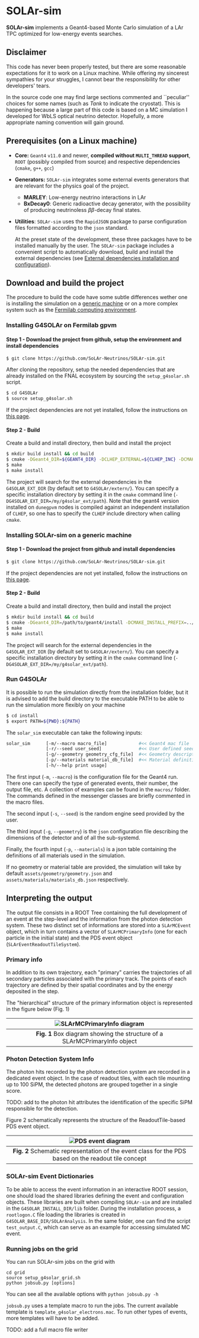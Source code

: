 # SOLAr-sim

**SOLAr-sim** implements a Geant4-based Monte Carlo simulation of a LAr TPC
optimized for low-energy events searches. 

## Disclaimer
This code has never been properly tested, but there are some reasonable 
expectations for it to work on a Linux machine. While offering my sincerest
sympathies for your struggles, I cannot bear the responsibility for other 
developers' tears. 

In the source code one may find large sections commented and ``peculiar'' 
choices for some names (such as _Tank_ to indicate the cryostat). 
This is happening because a large part of this code is based on a MC simulation 
I developed for WbLS optical neutrino detector. 
Hopefully, a more appropriate naming convention will gain ground.

## Prerequisites (on a Linux machine)

- **Core:** `Geant4` `v11.0` and newer, **compiled without `MULTI_THREAD` support**, 
  `ROOT` (possibly compiled from source)
  and respective dependencies (`cmake`, `g++`, `gcc`)
- **Generators:** `SOLAr-sim` integrates some external events generators that
  are relevant for the physics goal of the project. 
  * **MARLEY**: Low-energy neutrino interactions in LAr
  * **BxDecay0**: Generic radioactive decay generator, with the possibility 
    of producing neutrinoless *ββ*-decay final states.
- **Utilities**: `SOLAr-sim` uses the `RapidJSON` package to parse configuration 
  files formatted according to the `json` standard. 
    
  At the preset state of the development, these three packages have to be installed
  manually by the user. The `SOLAr-sim` package includes a convenient script 
  to automatically download, build and install the external dependencies
  (see [External dependencies installation and configuration](README_EXTERNALS.md)). 
  
## Download and build the project

The procedure to build the code have some subtle differences wether one is 
installing the simulation on a [generic machine](#installing-SOLAr-sim-on-a-generic-machine)
or on a more complex system 
such as the [Fermilab computing environment](#installing-SOLAr-sim-on-fermilab-gpvm). 

### Installing G4SOLAr on Fermilab gpvm
#### Step 1 - Download the project from github, setup the environment and install dependencies
```bash
$ git clone https://github.com/SoLAr-Neutrinos/SOLAr-sim.git
```
After cloning the repository, setup the needed dependencies that are already 
installed on the FNAL ecosystem by sourcing the `setup_g4solar.sh` script. 
```bash
$ cd G4SOLAr
$ source setup_g4solar.sh
```
If the project dependencies are not yet installed, follow the instructions
on [this page](./README_EXTERNALS.md).


#### Step 2 - Build

Create a build and install directory, then build and install the project
```bash
$ mkdir build install && cd build 
$ cmake -DGeant4_DIR=${GEANT4_DIR} -DCLHEP_EXTERNAL=${CLHEP_INC} -DCMAKE_INSTALL_PREFIX=../install [opts...] ../G4SOLAr
$ make
$ make install
```
The project will search for the external dependencies in the 
`G4SOLAR_EXT_DIR` (by default set to `G4SOLAr/extern/`). You can 
specify a specific installation directory by setting it in the `cmake`
command line (`-DG4SOLAR_EXT_DIR=/my/g4solar_ext/path`). 
Note that the geant4 version installed on `dunegpvm` nodes is compiled 
against an independent installation of `CLHEP`, so one has to specify the 
`CLHEP` include directory when calling `cmake`.

### Installing SOLAr-sim on a generic machine
#### Step 1 - Download the project from github and install dependencies
```bash
$ git clone https://github.com/SoLAr-Neutrinos/SOLAr-sim.git
```
If the project dependencies are not yet installed, follow the instructions
on [this page](./README_EXTERNALS.md).

#### Step 2 - Build
Create a build and install directory, then build and install the project
```bash
$ mkdir build install && cd build 
$ cmake -DGeant4_DIR=/path/to/geant4/install -DCMAKE_INSTALL_PREFIX=../install [opts...] ../G4SOLAr
$ make
$ make install
```
The project will search for the external dependencies in the 
`G4SOLAR_EXT_DIR` (by default set to `G4SOLAr/extern/`). You can 
specify a specific installation directory by setting it in the `cmake`
command line (`-DG4SOLAR_EXT_DIR=/my/g4solar_ext/path`). 

### Run G4SOLAr

It is possible to run the simulation directly from the installation folder, but it
is advised to add the build directory to the executable PATH to be able to run 
the simulation more flexibly on your machine
```bash
$ cd install
$ export PATH=${PWD}:${PATH}
```

The `solar_sim` executable can take the following inputs:
```bash
solar_sim      [-m/--macro macro_file]            #<< Geant4 mac file
               [-r/--seed user_seed]              #<< User defined seed
               [-g/--geometry geometry_cfg_file]  #<< Geometry description
               [-p/--materials material_db_file]  #<< Material definition table
               [-h/--help print usage]
```

The first input (`-m`, `--macro`) is the configuration file for the 
Geant4 run. There one can specify the type of generated events, 
their number, the output file, etc. A collection of examples can 
be found in the `macros/` folder. The commands defined in the messenger
classes are briefly commented in the macro files. 

The second input (`-s`, `--seed`) is the random engine seed provided by the user.

The third input (`-g`, `--geometry`) is the `json` configuration file describing
the dimensions of the detector and of all the sub-systemd. 

Finally, the fourth input (`-p`, `--materials`) is a json table containing
the definitions of all materials used in the simulation. 

If no geometry or material table are provided, the simulation will take 
by default `assets/geometry/geometry.json` and `assets/materials/materials_db.json`
respectively. 

## Interpreting the output

The output file consists in a ROOT Tree containing the full development of 
an event at the step-level and the information from the photon detection 
system. These two distinct set of informations are stored into a 
`SLArMCEvent` object, which in turn contains a vector of `SLArMCPrimaryInfo`
(one for each particle in the initial state) and the PDS event object 
(`SLArEventReadoutTileSystem`). 

### Primary info

In addition to its own trajectory, each "primary" carries 
the trajectories of all secondary particles associated with the primary track.
The points of each trajectory are defined by their spatial coordinates and by 
the energy deposited in the step. 

The "hierarchical" structure of the primary information object is represented 
in the figure below (Fig. 1)

| ![SLArMCPrimaryInfo diagram](./docs/figures/SLArMCPrimaryInfo.png)           |
| :--:                                                                         |
| **Fig. 1** Box diagram showing the structure of a SLArMCPrimaryInfo object   |


### Photon Detection System Info

The photon hits recorded by the photon detection system are recorded in 
a dedicated event object. In the case of readout tiles, with each tile mounting
up to 100 SiPM, the detected photons are grouped together in a single score. 

TODO: add to the photon hit attributes the identification of the specific SiPM
responsible for the detection. 

Figure 2 schematically represents the structure of the ReadoutTile-based 
PDS event object.

| ![PDS event diagram](./docs/figures/SLArEventPDS.png)                                                |
| :--:                                                                                                 |
| **Fig. 2** Schematic representation of the event class for the PDS based on the readout tile concept |


### SOLAr-sim Event Dictionaries

To be able to access the event information in an interactive ROOT session, 
one should load the shared libraries defining the event and configuration 
objects. 
These libraries are built when compiling `SOLAr-sim` and are installed in 
the `G4SOLAR_INSTALL_DIR/lib` folder. During the installation process, 
a `rootlogon.C` file loading the libraries is created in 
`G4SOLAR_BASE_DIR/SOLArAnalysis`. In the same folder, one can
find the script `test_output.C`, which can serve as an example for accessing
simulated MC event. 

### Running jobs on the grid

You can run SOLAr-sim jobs on the grid with

```
cd grid
source setup_g4solar_grid.sh
python jobsub.py [options]
```

You can see all the available options with `python jobsub.py -h`

`jobsub.py` uses a template macro to run the jobs. The current available template is `template_g4solar_electrons.mac`.
To run other types of events, more templates will have to be added. 

TODO: add a full macro file writer



